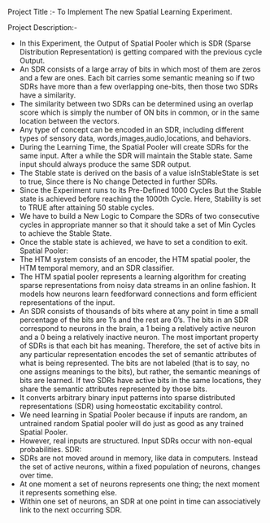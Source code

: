 Project Title :- To Implement The new Spatial Learning Experiment.

Project Description:- 
- In this Experiment, the Output of Spatial Pooler which is SDR (Sparse Distribution Representation) is getting compared with the previous cycle Output.
- An SDR consists of a large array of bits in which most of them are zeros and a few are ones. Each bit carries some semantic meaning so if two SDRs have more than a few overlapping one-bits, then those two SDRs have a similarity.
- The similarity between two SDRs can be determined using an overlap score which is simply the number of ON bits in common, or in the same location between the vectors.
- Any type of concept can be encoded in an SDR, including different types of sensory data, words,images,audio,locations, and behaviors.
- During the Learning Time, the Spatial Pooler will create SDRs for the same input. After a while the SDR will maintain the Stable state. Same input should always produce the same SDR output.
- The Stable state is derived on the basis of a value isInStableState is set to true, Since there is No change Detected in further SDRs.
- Since the Experiment runs to its Pre-Defined 1000 Cycles But the Stable state is achieved before reaching the 1000th Cycle. Here, Stability is set to TRUE after attaining 50 stable cycles.
- We have to build a New Logic to Compare the SDRs of two consecutive cycles in appropriate manner so that it should take a set of Min Cycles to achieve the Stable State.
- Once the stable state is achieved, we have to set a condition to exit.
Spatial Pooler:
- The HTM system consists of an encoder, the HTM spatial pooler, the HTM temporal memory, and an SDR classifier.
- The HTM spatial pooler represents a learning algorithm for creating sparse representations from noisy data streams in an online fashion. It models how neurons learn feedforward connections and form efficient representations of the input. 
- An SDR consists of thousands of bits where at any point in time a small percentage of the bits are 1’s and the rest are 0’s. The bits in an SDR correspond to neurons in the brain, a 1 being a relatively active neuron and a 0 being a relatively inactive neuron. The most important property of SDRs is that each bit has meaning. Therefore, the set of active bits in any particular representation
encodes the set of semantic attributes of what is being represented. The bits are not labeled (that is to say, no one assigns meanings to the bits), but rather, the semantic meanings of bits are learned. If two SDRs have active bits in the same locations, they share the semantic attributes represented by those bits.
- It converts arbitrary binary input patterns into sparse distributed representations (SDR) using homeostatic excitability control.
- We need learning in Spatial Pooler because if inputs are random, an untrained random Spatial pooler will do just as good as any trained Spatial Pooler.
- However, real inputs are structured. Input SDRs occur with non-equal probabilities.
SDR:
- SDRs are not moved around in memory, like data in computers. Instead the set of active neurons, within a fixed population of neurons, changes over time.
- At one moment a set of neurons represents one thing; the next moment it represents something else.
- Within one set of neurons, an SDR at one point in time can associatively link to the next occurring SDR.
